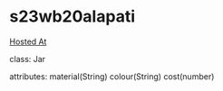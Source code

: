 # s23wb20alapati
[Hosted At](https://s23wb20alapati.onrender.com/)

class: Jar

attributes:
material(String)
colour(String)
cost(number)